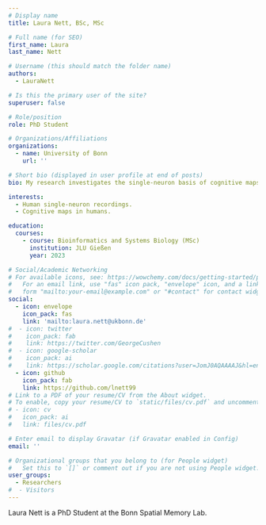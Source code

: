 ```yaml
---
# Display name
title: Laura Nett, BSc, MSc

# Full name (for SEO)
first_name: Laura
last_name: Nett

# Username (this should match the folder name)
authors:
  - LauraNett

# Is this the primary user of the site?
superuser: false

# Role/position
role: PhD Student

# Organizations/Affiliations
organizations:
  - name: University of Bonn
    url: ''

# Short bio (displayed in user profile at end of posts)
bio: My research investigates the single-neuron basis of cognitive maps in humans.

interests:
  - Human single-neuron recordings.
  - Cognitive maps in humans.

education:
  courses:
    - course: Bioinformatics and Systems Biology (MSc)
      institution: JLU Gießen
      year: 2023

# Social/Academic Networking
# For available icons, see: https://wowchemy.com/docs/getting-started/page-builder/#icons
#   For an email link, use "fas" icon pack, "envelope" icon, and a link in the
#   form "mailto:your-email@example.com" or "#contact" for contact widget.
social:
  - icon: envelope
    icon_pack: fas
    link: 'mailto:laura.nett@ukbonn.de'
#  - icon: twitter
#    icon_pack: fab
#    link: https://twitter.com/GeorgeCushen
#  - icon: google-scholar
#    icon_pack: ai
#    link: https://scholar.google.com/citations?user=JomJ0AQAAAAJ&hl=en&oi=ao
  - icon: github
    icon_pack: fab
    link: https://github.com/lnett99
# Link to a PDF of your resume/CV from the About widget.
# To enable, copy your resume/CV to `static/files/cv.pdf` and uncomment the lines below.
# - icon: cv
#   icon_pack: ai
#   link: files/cv.pdf

# Enter email to display Gravatar (if Gravatar enabled in Config)
email: ''

# Organizational groups that you belong to (for People widget)
#   Set this to `[]` or comment out if you are not using People widget.
user_groups:
  - Researchers
#  - Visitors
---
```


Laura Nett is a PhD Student at the Bonn Spatial Memory Lab.
